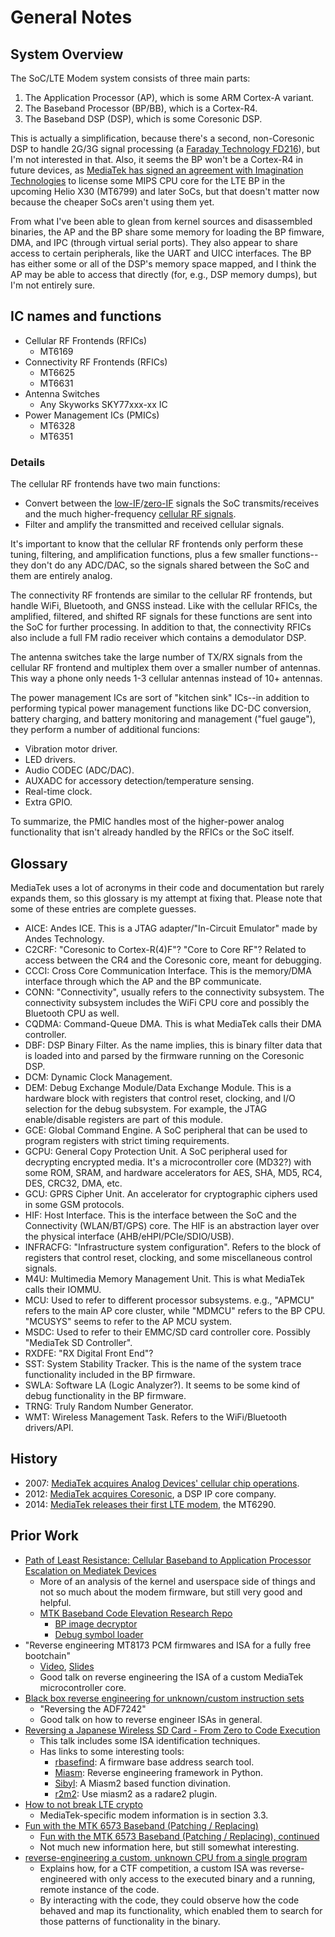 # General Notes


## System Overview

The SoC/LTE Modem system consists of three main parts:

1. The Application Processor (AP), which is some ARM Cortex-A variant.
2. The Baseband Processor (BP/BB), which is a Cortex-R4.
3. The Baseband DSP (DSP), which is some Coresonic DSP.

This is actually a simplification, because there's a second, non-Coresonic
DSP to handle 2G/3G signal processing (a [Faraday Technology FD216][FD216]),
but I'm not interested in that. Also, it seems the BP won't be a Cortex-R4
in future devices, as [MediaTek has signed an agreement with Imagination Technologies][imgtech]
to license some MIPS CPU core for the LTE BP in the upcoming Helio X30
(MT6799) and later SoCs, but that doesn't matter now because the cheaper SoCs
aren't using them yet.

From what I've been able to glean from kernel sources and disassembled
binaries, the AP and the BP share some memory for loading the BP fimware, DMA,
and IPC (through virtual serial ports). They also appear to share access to
certain peripherals, like the UART and UICC interfaces. The BP has either
some or all of the DSP's memory space mapped, and I think the AP may be able
to access that directly (for, e.g., DSP memory dumps), but I'm not entirely
sure.


## IC names and functions

* Cellular RF Frontends (RFICs)
  * MT6169
* Connectivity RF Frontends (RFICs)
  * MT6625
  * MT6631
* Antenna Switches
  * Any Skyworks SKY77xxx-xx IC
* Power Management ICs (PMICs)
  * MT6328
  * MT6351

### Details

The cellular RF frontends have two main functions:

* Convert between the [low-IF][low-IF]/[zero-IF][direct-conversion] signals
  the SoC transmits/receives and the much higher-frequency
  [cellular RF signals][cellular-frequencies].
* Filter and amplify the transmitted and received cellular signals.

It's important to know that the cellular RF frontends only perform these
tuning, filtering, and amplification functions, plus a few smaller
functions--they don't do any ADC/DAC, so the signals shared between the SoC
and them are entirely analog.

The connectivity RF frontends are similar to the cellular RF frontends, but
handle WiFi, Bluetooth, and GNSS instead. Like with the cellular RFICs, the
amplified, filtered, and shifted RF signals for these functions are sent into
the SoC for further processing. In addition to that, the connectivity RFICs
also include a full FM radio receiver which contains a demodulator DSP.

The antenna switches take the large number of TX/RX signals from the cellular
RF frontend and multiplex them over a smaller number of antennas. This way a
phone only needs 1-3 cellular antennas instead of 10+ antennas.

The power management ICs are sort of "kitchen sink" ICs--in addition to
performing typical power management functions like DC-DC conversion, battery
charging, and battery monitoring and management ("fuel gauge"), they perform a
number of additional funcions:

* Vibration motor driver.
* LED drivers.
* Audio CODEC (ADC/DAC).
* AUXADC for accessory detection/temperature sensing.
* Real-time clock.
* Extra GPIO.

To summarize, the PMIC handles most of the higher-power analog functionality
that isn't already handled by the RFICs or the SoC itself.


## Glossary

MediaTek uses a lot of acronyms in their code and documentation but rarely
expands them, so this glossary is my attempt at fixing that. Please note that
some of these entries are complete guesses.

* AICE: Andes ICE. This is a JTAG adapter/"In-Circuit Emulator" made by Andes
  Technology.
* C2CRF: "Coresonic to Cortex-R(4)F"? "Core to Core RF"? Related to access
  between the CR4 and the Coresonic core, meant for debugging.
* CCCI: Cross Core Communication Interface. This is the memory/DMA interface
  through which the AP and the BP communicate.
* CONN: "Connectivity", usually refers to the connectivity subsystem. The
  connectivity subsystem includes the WiFi CPU core and possibly the Bluetooth
  CPU as well.
* CQDMA: Command-Queue DMA. This is what MediaTek calls their DMA controller.
* DBF: DSP Binary Filter. As the name implies, this is binary filter data that
  is loaded into and parsed by the firmware running on the Coresonic DSP.
* DCM: Dynamic Clock Management.
* DEM: Debug Exchange Module/Data Exchange Module. This is a hardware block
  with registers that control reset, clocking, and I/O selection for the debug
  subsystem. For example, the JTAG enable/disable registers are part of this
  module.
* GCE: Global Command Engine. A SoC peripheral that can be used to program
  registers with strict timing requirements.
* GCPU: General Copy Protection Unit. A SoC peripheral used for decrypting
  encrypted media. It's a microcontroller core (MD32?) with some ROM, SRAM,
  and hardware accelerators for AES, SHA, MD5, RC4, DES, CRC32, DMA, etc.
* GCU: GPRS Cipher Unit. An accelerator for cryptographic ciphers used in some
  GSM protocols.
* HIF: Host Interface. This is the interface between the SoC and the
  Connectivity (WLAN/BT/GPS) core. The HIF is an abstraction layer over the
  physical interface (AHB/eHPI/PCIe/SDIO/USB).
* INFRACFG: "Infrastructure system configuration". Refers to the block of
  registers that control reset, clocking, and some miscellaneous control
  signals.
* M4U: Multimedia Memory Management Unit. This is what MediaTek calls their
  IOMMU.
* MCU: Used to refer to different processor subsystems. e.g., "APMCU" refers to
  the main AP core cluster, while "MDMCU" refers to the BP CPU. "MCUSYS" seems
  to refer to the AP MCU system.
* MSDC: Used to refer to their EMMC/SD card controller core. Possibly "MediaTek
  SD Controller".
* RXDFE: "RX Digital Front End"?
* SST: System Stability Tracker. This is the name of the system trace
  functionality included in the BP firmware.
* SWLA: Software LA (Logic Analyzer?). It seems to be some kind of debug
  functionality in the BP firmware.
* TRNG: Truly Random Number Generator.
* WMT: Wireless Management Task. Refers to the WiFi/Bluetooth drivers/API.


## History

* 2007: [MediaTek acquires Analog Devices' cellular chip operations][adi-acquisition].
* 2012: [MediaTek acquires Coresonic][acquisition], a DSP IP core company.
* 2014: [MediaTek releases their first LTE modem][mt6290], the MT6290.


## Prior Work

 * [Path of Least Resistance: Cellular Baseband to Application Processor Escalation on Mediatek Devices](https://comsecuris.com/blog/posts/path_of_least_resistance/)
   * More of an analysis of the kernel and userspace side of things and not so
     much about the modem firmware, but still very good and helpful.
   * [MTK Baseband Code Elevation Research Repo](https://github.com/Comsecuris/mtk-baseband-sanctuary)
     * [BP image decryptor](https://github.com/Comsecuris/mtk-baseband-sanctuary/blob/master/ccci_md_dump/decrypt/decrypt.c)
     * [Debug symbol loader](https://github.com/Comsecuris/mtk-baseband-sanctuary/blob/master/ida_load_syms/loadsyms.py)
 * "Reverse engineering MT8173 PCM firmwares and ISA for a fully free bootchain"
   * [Video](https://www.youtube.com/watch?v=9rKxfo7Gkqo),
     [Slides](https://web.archive.org/web/20171030164527/https://ecc2017.coreboot.org/uploads/talk/presentation/30/reverse-engineering-mt8173-pcm-firmwares-isa-fully-free-boot-chain.pdf)
   * Good talk on reverse engineering the ISA of a custom MediaTek microcontroller core.
 * [Black box reverse engineering for unknown/custom instruction sets](https://recon.cx/2016/recordings/recon2016-02-david-carne-Black-box-reverse-engineering-for-unknown-custom-instruction-sets.mp4)
   * "Reversing the ADF7242"
   * Good talk on how to reverse engineer ISAs in general.
 * [Reversing a Japanese Wireless SD Card - From Zero to Code Execution](https://docs.google.com/presentation/d/13OJNOb2IMwp79SDrbxSLF3i7StTgWLdD7QlYpic39r8/edit)
   * This talk includes some ISA identification techniques.
   * Has links to some interesting tools:
     * [rbasefind](https://github.com/sgayou/rbasefind): A firmware base address search tool.
     * [Miasm](https://github.com/cea-sec/miasm): Reverse engineering framework in Python.
     * [Sibyl](https://github.com/cea-sec/Sibyl): A Miasm2 based function divination.
     * [r2m2](https://github.com/guedou/r2m2): Use miasm2 as a radare2 plugin.
 * [How to not break LTE crypto](https://www.sstic.org/media/SSTIC2016/SSTIC-actes/how_to_not_break_lte_crypto/SSTIC2016-Article-how_to_not_break_lte_crypto-michau_devine.pdf)
   * MediaTek-specific modem information is in section 3.3.
 * [Fun with the MTK 6573 Baseband (Patching / Replacing)](http://baseband-devel.722152.n3.nabble.com/Fun-with-the-MTK-6573-Baseband-Patching-Replacing-td4026683.html)
   * [Fun with the MTK 6573 Baseband (Patching / Replacing), continued](https://lists.osmocom.org/pipermail/baseband-devel/2017-April/005188.html)
   * Not much new information here, but still somewhat interesting.
 * [reverse-engineering a custom, unknown CPU from a single program](https://www.robertxiao.ca/hacking/dsctf-2019-cpu-adventure-unknown-cpu-reversing/)
   * Explains how, for a CTF competition, a custom ISA was reverse-engineered
     with only access to the executed binary and a running, remote instance of
     the code.
   * By interacting with the code, they could observe how the code behaved and
     map its functionality, which enabled them to search for those patterns of
     functionality in the binary.


[FD216]: http://www.faraday-tech.com/download/techDocument/FD216_PB_v1.5.pdf
[imgtech]: https://www.mips.com/press/mediatek-selects-mips-for-lte-modems/
[adi-acquisition]: https://www.eetimes.com/document.asp?doc_id=1248601
[acquisition]: https://www.eetimes.com/document.asp?doc_id=1261529
[mt6290]: https://www.mediatek.com/press-room/press-releases/mediatek-announces-the-availability-of-multimode-lte-modem-chipset
[low-IF]: https://en.wikipedia.org/wiki/Low_IF_receiver
[direct-conversion]: https://en.wikipedia.org/wiki/Direct-conversion_receiver
[cellular-frequencies]: https://en.wikipedia.org/wiki/Cellular_frequencies
